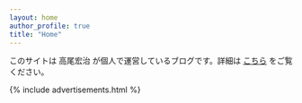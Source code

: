 ```yaml
---
layout: home
author_profile: true
title: "Home"
---
```


このサイトは 高尾宏治 が個人で運営しているブログです。詳細は [こちら](/about) をご覧ください。

{% include advertisements.html %}
